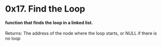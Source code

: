 # 0x17. Find the Loop

#### function that finds the loop in a linked list.

Returns: The address of the node where the loop starts, or NULL if there is no loop
